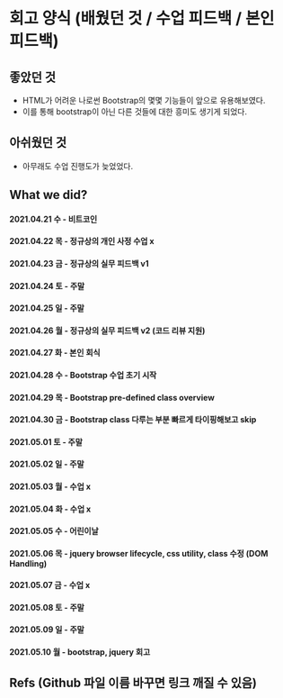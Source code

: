 # 회고 양식 (배웠던 것 / 수업 피드백 / 본인 피드백)

## 좋았던 것
- HTML가 어려운 나로썬 Bootstrap의 몇몇 기능들이 앞으로 유용해보였다.
- 이를 통해 bootstrap이 아닌 다른 것들에 대한 흥미도 생기게 되었다.

## 아쉬웠던 것
- 아무래도 수업 진행도가 늦었었다.

## What we did?

#### 2021.04.21 수 - 비트코인
#### 2021.04.22 목 - 정규상의 개인 사정 수업 x 
#### 2021.04.23 금 - 정규상의 실무 피드백 v1
#### 2021.04.24 토 - 주말
#### 2021.04.25 일 - 주말
#### 2021.04.26 월 - 정규상의 실무 피드백 v2 (코드 리뷰 지원)
#### 2021.04.27 화 - 본인 회식
#### 2021.04.28 수 - Bootstrap 수업 초기 시작
#### 2021.04.29 목 - Bootstrap pre-defined class overview
#### 2021.04.30 금 - Bootstrap class 다루는 부분 빠르게 타이핑해보고 skip
#### 2021.05.01 토 - 주말
#### 2021.05.02 일 - 주말
#### 2021.05.03 월 - 수업 x
#### 2021.05.04 화 - 수업 x
#### 2021.05.05 수 - 어린이날
#### 2021.05.06 목 - jquery browser lifecycle, css utility, class 수정 (DOM Handling)
#### 2021.05.07 금 - 수업 x
#### 2021.05.08 토 - 주말
#### 2021.05.09 일 - 주말
#### 2021.05.10 월 - bootstrap, jquery 회고

## Refs (Github 파일 이름 바꾸면 링크 깨질 수 있음)
